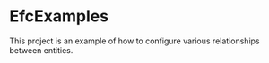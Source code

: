 # EfcExamples

This project is an example of how to configure various relationships between entities.
